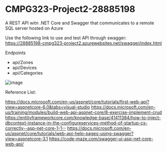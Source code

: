 # CMPG323-Project2-28885198
A REST API witn .NET Core and Swagger that communicates to a remote SQL server hosted on Azure

Use the following link to use and test API through swagger:
https://28885198-cmpg323-project2.azurewebsites.net/swagger/index.html

Endpoints
- api/Zones
- api/Devices
- api/Categories

![image](https://user-images.githubusercontent.com/111431904/189660701-e68c69e5-83a2-4aaf-b1bf-75f4092487f5.png)


Reference List:

https://docs.microsoft.com/en-us/aspnet/core/tutorials/first-web-api?view=aspnetcore-6.0&tabs=visual-studio
https://docs.microsoft.com/en-us/training/modules/build-web-api-aspnet-core/8-exercise-implement-crud
https://entityframeworkcore.com/knowledge-base/41411384/how-to-inject-dbcontext-instance-in-the-configureservices-method-of-startup-cs-correctly--asp-net-core-1-1--
https://docs.microsoft.com/en-us/aspnet/core/tutorials/web-api-help-pages-using-swagger?view=aspnetcore-3.1
https://code-maze.com/swagger-ui-asp-net-core-web-api/
